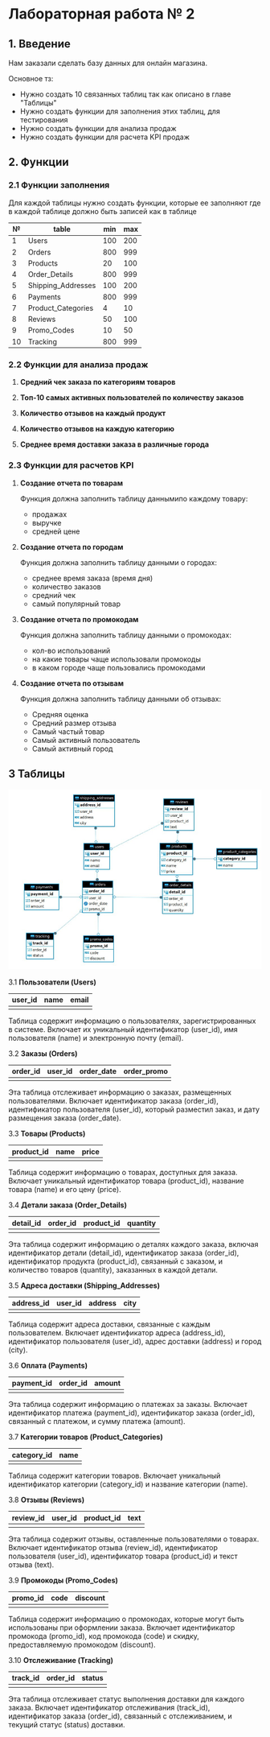 # Лабораторная работа № 2

## 1. Введение

Нам заказали сделать базу данных для онлайн магазина.

Основное тз:
* Нужно создать 10 связанных таблиц так как описано в главе "Таблицы"
* Нужно создать функции для заполнения этих таблиц, для тестирования
* Нужно создать функции для анализа продаж
* Нужно создать функции для расчета KPI продаж

## 2. Функции

### 2.1 Функции заполнения

Для каждой таблицы нужно создать функции, которые ее заполняют где в каждой таблице должно быть записей как в таблице

| № | table               | min | max |
|---|---------------------|-----|-----|
| 1 | Users               | 100 | 200 |
| 2 | Orders              | 800 | 999 |
| 3 | Products            |  20 | 100 |
| 4 | Order_Details       | 800 | 999 |
| 5 | Shipping_Addresses  | 100 | 200 |
| 6 | Payments            | 800 | 999 |
| 7 | Product_Categories  |   4 |  10 |
| 8 | Reviews             |  50 | 100 |
| 9 | Promo_Codes         |  10 |  50 |
|10 | Tracking            | 800 | 999 |

### 2.2 Функции для анализа продаж

1. **Средний чек заказа по категориям товаров**

2. **Топ-10 самых активных пользователей по количеству заказов**

3. **Количество отзывов на каждый продукт**

4. **Количество отзывов на каждую категорию**

5. **Среднее время доставки заказа в различные города**

### 2.3 Функции для расчетов KPI

1.  **Создание отчета по товарам**

    Функция должна заполнить таблицу даннымипо каждому товару:
    * продажах
    * выручке
    * средней цене 

2.  **Создание отчета по городам**

    Функция должна заполнить таблицу данными о городах:
    * среднее время заказа (время дня) 
    * количество заказов
    * средний чек
    * самый популярный товар

3. **Создание отчета по промокодам**

    Функция должна заполнить таблицу данными о промокодах:
    * кол-во использований
    * на какие товары чаще использовали промокоды
    * в каком городе чаще пользовались промокодами

4. **Создание отчета по отзывам**

    Функция должна заполнить таблицу данными об отзывах:
    * Средняя оценка
    * Средний размер отзыва
    * Самый частый товар
    * Самый активный пользователь
    * Самый активный город


## 3 Таблицы

![alt text](Lab3_tables.png)

3.1 **Пользователи (Users)**

| user_id | name   | email |
|---------|-------|-------|
|         |       |       |

Таблица содержит информацию о пользователях, зарегистрированных в системе. Включает их уникальный идентификатор (user_id), имя пользователя (name) и электронную почту (email).

3.2 **Заказы (Orders)**

| order_id | user_id | order_date | order_promo |
|----------|---------|------------|-------------|
|          |         |            |             |

Эта таблица отслеживает информацию о заказах, размещенных пользователями. Включает идентификатор заказа (order_id), идентификатор пользователя (user_id), который разместил заказ, и дату размещения заказа (order_date).

3.3 **Товары (Products)**

| product_id | name | price |
|------------|------|------|
|            |      |      |

Таблица содержит информацию о товарах, доступных для заказа. Включает уникальный идентификатор товара (product_id), название товара (name) и его цену (price).

3.4 **Детали заказа (Order_Details)**

| detail_id | order_id | product_id | quantity |
|-----------|----------|------------|------------|
|           |          |            |            |

Эта таблица содержит информацию о деталях каждого заказа, включая идентификатор детали (detail_id), идентификатор заказа (order_id), идентификатор продукта (product_id), связанный с заказом, и количество товаров (quantity), заказанных в каждой детали.

3.5 **Адреса доставки (Shipping_Addresses)**

| address_id | user_id | address | city |
|------------|---------|-------|-------|
|            |         |       |       |

Таблица содержит адреса доставки, связанные с каждым пользователем. Включает идентификатор адреса (address_id), идентификатор пользователя (user_id), адрес доставки (address) и город (city).

3.6 **Оплата (Payments)**

| payment_id | order_id | amount |
|------------|----------|-------|
|            |          |       |

Эта таблица содержит информацию о платежах за заказы. Включает идентификатор платежа (payment_id), идентификатор заказа (order_id), связанный с платежом, и сумму платежа (amount).

3.7 **Категории товаров (Product_Categories)**

| category_id | name |
|-------------|------|
|             |      |

Таблица содержит категории товаров. Включает уникальный идентификатор категории (category_id) и название категории (name).

3.8 **Отзывы (Reviews)**

| review_id | user_id | product_id | text |
|-----------|---------|------------|-------|
|           |         |            |       |

Эта таблица содержит отзывы, оставленные пользователями о товарах. Включает идентификатор отзыва (review_id), идентификатор пользователя (user_id), идентификатор товара (product_id) и текст отзыва (text).

3.9 **Промокоды (Promo_Codes)**

| promo_id | code  | discount |
|----------|------|--------|
|          |      |        |

Таблица содержит информацию о промокодах, которые могут быть использованы при оформлении заказа. Включает идентификатор промокода (promo_id), код промокода (code) и скидку, предоставляемую промокодом (discount).

3.10 **Отслеживание (Tracking)**

| track_id | order_id | status |
|----------|----------|--------|
|          |          |        |

Эта таблица отслеживает статус выполнения доставки для каждого заказа. Включает идентификатор отслеживания (track_id), идентификатор заказа (order_id), связанный с отслеживанием, и текущий статус (status) доставки.
